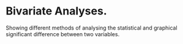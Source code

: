 # Bivariate Analyses. 

Showing different methods of analysing the statistical and graphical significant difference between two variables. 
